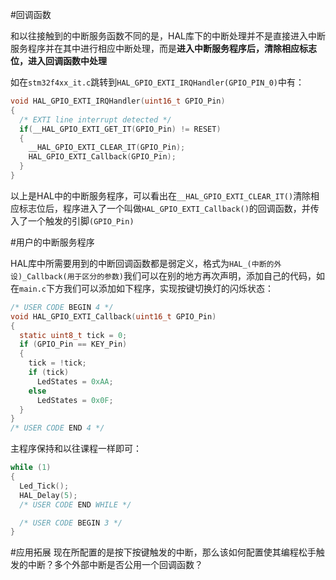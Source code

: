 #回调函数

和以往接触到的中断服务函数不同的是，HAL库下的中断处理并不是直接进入中断服务程序并在其中进行相应中断处理，而是**进入中断服务程序后，清除相应标志位，进入回调函数中处理**

如在`stm32f4xx_it.c`跳转到`HAL_GPIO_EXTI_IRQHandler(GPIO_PIN_0)`中有：

```c
void HAL_GPIO_EXTI_IRQHandler(uint16_t GPIO_Pin)
{
  /* EXTI line interrupt detected */
  if(__HAL_GPIO_EXTI_GET_IT(GPIO_Pin) != RESET)
  {
    __HAL_GPIO_EXTI_CLEAR_IT(GPIO_Pin);
    HAL_GPIO_EXTI_Callback(GPIO_Pin);
  }
}
```

以上是HAL中的中断服务程序，可以看出在`__HAL_GPIO_EXTI_CLEAR_IT()`清除相应标志位后，程序进入了一个叫做`HAL_GPIO_EXTI_Callback()`的回调函数，并传入了一个触发的引脚`(GPIO_Pin)`

#用户的中断服务程序

HAL库中所需要用到的中断回调函数都是弱定义，格式为`HAL_(中断的外设)_Callback(用于区分的参数)`我们可以在别的地方再次声明，添加自己的代码，如在`main.c`下方我们可以添加如下程序，实现按键切换灯的闪烁状态：

```c
/* USER CODE BEGIN 4 */
void HAL_GPIO_EXTI_Callback(uint16_t GPIO_Pin)
{
  static uint8_t tick = 0;
  if (GPIO_Pin == KEY_Pin)
  {
    tick = !tick;
    if (tick)
      LedStates = 0xAA;
    else
      LedStates = 0x0F;
  }
}
/* USER CODE END 4 */
```
主程序保持和以往课程一样即可：
```c
while (1)
{
  Led_Tick();
  HAL_Delay(5);
  /* USER CODE END WHILE */

  /* USER CODE BEGIN 3 */
}
```
#应用拓展
现在所配置的是按下按键触发的中断，那么该如何配置使其编程松手触发的中断？多个外部中断是否公用一个回调函数？